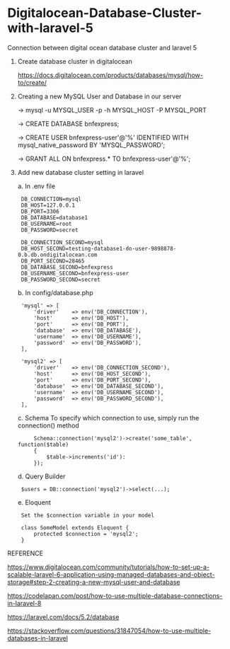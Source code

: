 # Digitalocean-Database-Cluster-with-laravel-5
Connection between digital ocean database cluster and laravel 5


1. Create database cluster in digitalocean 

	https://docs.digitalocean.com/products/databases/mysql/how-to/create/

2. Creating a new MySQL User and Database in our server

	-> mysql -u MYSQL_USER -p -h MYSQL_HOST -P MYSQL_PORT

	-> CREATE DATABASE bnfexpress;

	-> CREATE USER bnfexpress-user'@'%' IDENTIFIED WITH mysql_native_password BY 'MYSQL_PASSWORD';

	-> GRANT ALL ON bnfexpress.* TO bnfexpress-user'@'%';

3. Add new database cluster setting in laravel 
	
	a. In .env file

		DB_CONNECTION=mysql
		DB_HOST=127.0.0.1 
		DB_PORT=3306 
		DB_DATABASE=database1 
		DB_USERNAME=root 
		DB_PASSWORD=secret 

		DB_CONNECTION_SECOND=mysql 
		DB_HOST_SECOND=testing-database1-do-user-9898878-0.b.db.ondigitalocean.com
		DB_PORT_SECOND=28465 
		DB_DATABASE_SECOND=bnfexpress 
		DB_USERNAME_SECOND=bnfexpress-user
		DB_PASSWORD_SECOND=secret

	b. In config/database.php

	 	'mysql' => [
		    'driver'    => env('DB_CONNECTION'),
		    'host'      => env('DB_HOST'),
		    'port'      => env('DB_PORT'),
		    'database'  => env('DB_DATABASE'),
		    'username'  => env('DB_USERNAME'),
		    'password'  => env('DB_PASSWORD'),
		],

		'mysql2' => [
		    'driver'    => env('DB_CONNECTION_SECOND'),
		    'host'      => env('DB_HOST_SECOND'),
		    'port'      => env('DB_PORT_SECOND'),
		    'database'  => env('DB_DATABASE_SECOND'),
		    'username'  => env('DB_USERNAME_SECOND'),
		    'password'  => env('DB_PASSWORD_SECOND'),
		],

	c. Schema
		To specify which connection to use, simply run the connection() method

			Schema::connection('mysql2')->create('some_table', function($table)
			{
			    $table->increments('id'):
			});

	d. Query Builder

		$users = DB::connection('mysql2')->select(...);

	e. Eloquent

		Set the $connection variable in your model
		
		class SomeModel extends Eloquent {
		    protected $connection = 'mysql2';
		}


REFERENCE

https://www.digitalocean.com/community/tutorials/how-to-set-up-a-scalable-laravel-6-application-using-managed-databases-and-object-storage#step-2-creating-a-new-mysql-user-and-database

https://codelapan.com/post/how-to-use-multiple-database-connections-in-laravel-8

https://laravel.com/docs/5.2/database

https://stackoverflow.com/questions/31847054/how-to-use-multiple-databases-in-laravel

